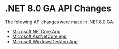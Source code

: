 # .NET 8.0 GA API Changes

The following API changes were made in .NET 8.0 GA:

- [Microsoft.NETCore.App](./Microsoft.NETCore.App/8.0-ga.md)
- [Microsoft.AspNetCore.App](./Microsoft.AspNetCore.App/8.0-ga.md)
- [Microsoft.WindowsDesktop.App](./Microsoft.WindowsDesktop.App/8.0-ga.md)
